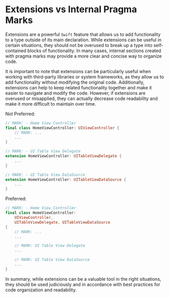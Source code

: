 # Extensions vs Internal Pragma Marks

Extensions are a powerful `Swift` feature that allows us to add functionality to a type outside of its main declaration. While extensions can be useful in certain situations, they should not be overused to break up a type into self-contained blocks of functionality. In many cases, internal sections created with pragma marks may provide a more clear and concise way to organize code. 

It is important to note that extensions can be particularly useful when working with third-party libraries or system frameworks, as they allow us to add functionality without modifying the original code. Additionally, extensions can help to keep related functionality together and make it easier to navigate and modify the code. However, if extensions are overused or misapplied, they can actually decrease code readability and make it more difficult to maintain over time. 

Not Preferred:

```swift
// MARK: - Home View Controller
final class HomeViewController: UIViewController {
    // MARK: ...
    ...
}

// MARK: - UI Table View Delegate
extension HomeViewController: UITableViewDelegate {
    ...
}

// MARK: - UI Table View DataSource
extension HomeViewController: UITableViewDataSource {
    ...
}
```

Preferred:

```swift
// MARK: - Home View Controller
final class HomeViewController:
    UIViewController, 
    UITableViewDelegate, UITableViewDataSource
{
    // MARK: ...
    ...

    // MARK: UI Table View Delegate
    ...

    // MARK: UI Table View DataSource
    ...
}
````

In summary, while extensions can be a valuable tool in the right situations, they should be used judiciously and in accordance with best practices for code organization and readability.
